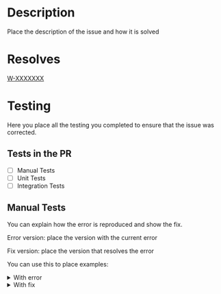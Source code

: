 # Description

Place the description of the issue and how it is solved

# Resolves

[W-XXXXXXX](link)

# Testing

Here you place all the testing you completed to ensure that the issue was corrected.

## Tests in the PR

- [ ] Manual Tests
- [ ] Unit Tests
- [ ] Integration Tests

## Manual Tests

You can explain how the error is reproduced and show the fix.

Error version: place the version with the current error

Fix version: place the version that resolves the error

You can use this to place examples:

<details>
<summary> With error </summary>
<p>

Explanation

```
code
```

</p>
</details>

<details>
<summary> With fix </summary>
<p>

Explanation

```
code
```

</p>
</details>


